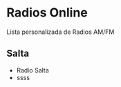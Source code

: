Radios Online
=============
Lista personalizada de Radios AM/FM

Salta
-----
- Radio Salta
- ssss  


